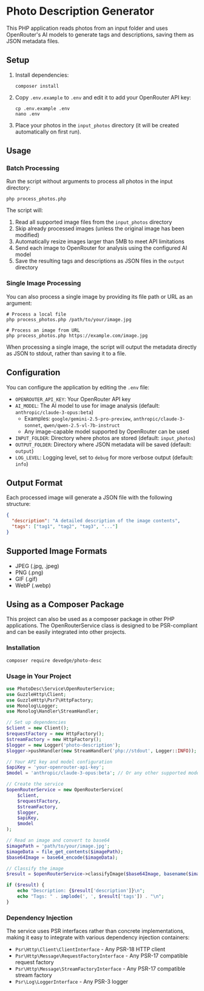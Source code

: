 # Photo Description Generator

This PHP application reads photos from an input folder and uses OpenRouter's AI models to generate tags and descriptions, saving them as JSON metadata files.

## Setup

1. Install dependencies:
   ```
   composer install
   ```

2. Copy `.env.example` to `.env` and edit it to add your OpenRouter API key:
   ```
   cp .env.example .env
   nano .env
   ```

3. Place your photos in the `input_photos` directory (it will be created automatically on first run).

## Usage

### Batch Processing

Run the script without arguments to process all photos in the input directory:

```
php process_photos.php
```

The script will:
1. Read all supported image files from the `input_photos` directory
2. Skip already processed images (unless the original image has been modified)
3. Automatically resize images larger than 5MB to meet API limitations
4. Send each image to OpenRouter for analysis using the configured AI model
5. Save the resulting tags and descriptions as JSON files in the `output` directory

### Single Image Processing

You can also process a single image by providing its file path or URL as an argument:

```
# Process a local file
php process_photos.php /path/to/your/image.jpg

# Process an image from URL
php process_photos.php https://example.com/image.jpg
```

When processing a single image, the script will output the metadata directly as JSON to stdout, rather than saving it to a file.

## Configuration

You can configure the application by editing the `.env` file:

- `OPENROUTER_API_KEY`: Your OpenRouter API key
- `AI_MODEL`: The AI model to use for image analysis (default: `anthropic/claude-3-opus:beta`)
  - Examples: `google/gemini-2.5-pro-preview`, `anthropic/claude-3-sonnet`, `qwen/qwen-2.5-vl-7b-instruct`
  - Any image-capable model supported by OpenRouter can be used
- `INPUT_FOLDER`: Directory where photos are stored (default: `input_photos`)
- `OUTPUT_FOLDER`: Directory where JSON metadata will be saved (default: `output`)
- `LOG_LEVEL`: Logging level, set to `debug` for more verbose output (default: `info`)

## Output Format

Each processed image will generate a JSON file with the following structure:

```json
{
  "description": "A detailed description of the image contents",
  "tags": ["tag1", "tag2", "tag3", "..."]
}
```

## Supported Image Formats

- JPEG (.jpg, .jpeg)
- PNG (.png)
- GIF (.gif)
- WebP (.webp)

## Using as a Composer Package

This project can also be used as a composer package in other PHP applications. The OpenRouterService class is designed to be PSR-compliant and can be easily integrated into other projects.

### Installation

```bash
composer require devedge/photo-desc
```

### Usage in Your Project

```php
use PhotoDesc\Service\OpenRouterService;
use GuzzleHttp\Client;
use GuzzleHttp\Psr7\HttpFactory;
use Monolog\Logger;
use Monolog\Handler\StreamHandler;

// Set up dependencies
$client = new Client();
$requestFactory = new HttpFactory();
$streamFactory = new HttpFactory();
$logger = new Logger('photo-description');
$logger->pushHandler(new StreamHandler('php://stdout', Logger::INFO));

// Your API key and model configuration
$apiKey = 'your-openrouter-api-key';
$model = 'anthropic/claude-3-opus:beta'; // Or any other supported model

// Create the service
$openRouterService = new OpenRouterService(
    $client,
    $requestFactory,
    $streamFactory,
    $logger,
    $apiKey,
    $model
);

// Read an image and convert to base64
$imagePath = 'path/to/your/image.jpg';
$imageData = file_get_contents($imagePath);
$base64Image = base64_encode($imageData);

// Classify the image
$result = $openRouterService->classifyImage($base64Image, basename($imagePath));

if ($result) {
    echo "Description: {$result['description']}\n";
    echo "Tags: " . implode(', ', $result['tags']) . "\n";
}
```

### Dependency Injection

The service uses PSR interfaces rather than concrete implementations, making it easy to integrate with various dependency injection containers:

- `Psr\Http\Client\ClientInterface` - Any PSR-18 HTTP client
- `Psr\Http\Message\RequestFactoryInterface` - Any PSR-17 compatible request factory
- `Psr\Http\Message\StreamFactoryInterface` - Any PSR-17 compatible stream factory
- `Psr\Log\LoggerInterface` - Any PSR-3 logger

